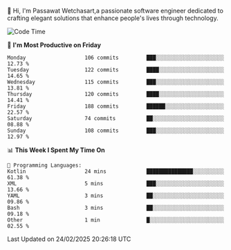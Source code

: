 
👋 Hi, I'm Passawat Wetchasart,a passionate software engineer dedicated to crafting elegant solutions that enhance people's lives through technology.


<!--START_SECTION:waka-->
![Code Time](http://img.shields.io/badge/Code%20Time-1%2C937%20hrs%2049%20mins-blue)

📅 **I'm Most Productive on Friday** 

```text
Monday                   106 commits         ███░░░░░░░░░░░░░░░░░░░░░░   12.73 % 
Tuesday                  122 commits         ████░░░░░░░░░░░░░░░░░░░░░   14.65 % 
Wednesday                115 commits         ███░░░░░░░░░░░░░░░░░░░░░░   13.81 % 
Thursday                 120 commits         ████░░░░░░░░░░░░░░░░░░░░░   14.41 % 
Friday                   188 commits         ██████░░░░░░░░░░░░░░░░░░░   22.57 % 
Saturday                 74 commits          ██░░░░░░░░░░░░░░░░░░░░░░░   08.88 % 
Sunday                   108 commits         ███░░░░░░░░░░░░░░░░░░░░░░   12.97 % 
```


📊 **This Week I Spent My Time On** 

```text
💬 Programming Languages: 
Kotlin                   24 mins             ███████████████░░░░░░░░░░   61.38 % 
XML                      5 mins              ███░░░░░░░░░░░░░░░░░░░░░░   13.66 % 
YAML                     3 mins              ██░░░░░░░░░░░░░░░░░░░░░░░   09.86 % 
Bash                     3 mins              ██░░░░░░░░░░░░░░░░░░░░░░░   09.18 % 
Other                    1 min               █░░░░░░░░░░░░░░░░░░░░░░░░   02.55 % 
```


 Last Updated on 24/02/2025 20:26:18 UTC
<!--END_SECTION:waka-->

<!--
**markpassawat/markpassawat** is a ✨ _special_ ✨ repository because its `README.md` (this file) appears on your GitHub profile.

Here are some ideas to get you started:

- 🔭 I’m currently working on ...
- 🌱 I’m currently learning ...
- 👯 I’m looking to collaborate on ...
- 🤔 I’m looking for help with ...
- 💬 Ask me about ...
- 📫 How to reach me: ...
- 😄 Pronouns: He/Him
- ⚡ Fun fact: ...
-->
